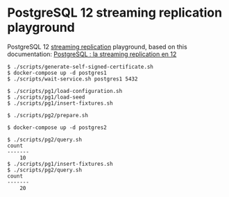 # PostgreSQL 12 streaming replication playground

PostgreSQL 12 [streaming replication](https://www.postgresql.org/docs/12/warm-standby.html#STREAMING-REPLICATION) playground, based on this documentation: [PostgreSQL : la streaming replication en 12](https://blog.capdata.fr/index.php/postgresql-la-streaming-replication-en-12/)

```
$ ./scripts/generate-self-signed-certificate.sh
$ docker-compose up -d postgres1
$ ./scripts/wait-service.sh postgres1 5432
```

```
$ ./scripts/pg1/load-configuration.sh
$ ./scripts/pg1/load-seed
$ ./scripts/pg1/insert-fixtures.sh
```

```
$ ./scripts/pg2/prepare.sh
```

```
$ docker-compose up -d postgres2
```

```
$ ./scripts/pg2/query.sh
count
-------
    10
$ ./scripts/pg1/insert-fixtures.sh
$ ./scripts/pg2/query.sh
count
-------
    20
```